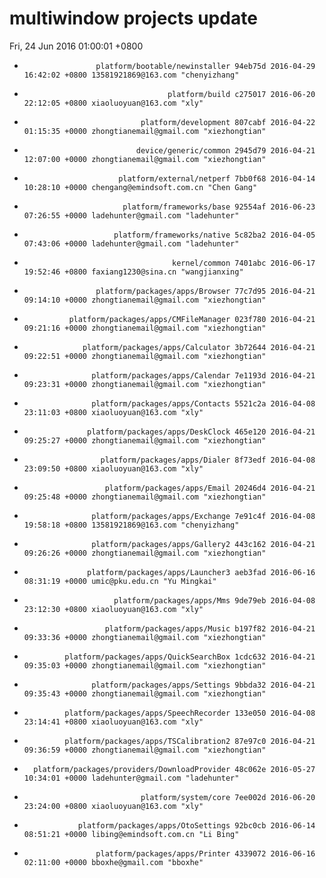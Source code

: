 # multiwindow projects update
Fri, 24 Jun 2016 01:00:01 +0800
-                     platform/bootable/newinstaller 94eb75d 2016-04-29 16:42:02 +0800 13581921869@163.com "chenyizhang" 
-                                     platform/build c275017 2016-06-20 22:12:05 +0800 xiaoluoyuan@163.com "xly" 
-                               platform/development 807cabf 2016-04-22 01:15:35 +0000 zhongtianemail@gmail.com "xiezhongtian" 
-                              device/generic/common 2945d79 2016-04-21 12:07:00 +0000 zhongtianemail@gmail.com "xiezhongtian" 
-                          platform/external/netperf 7bb0f68 2016-04-14 10:28:10 +0000 chengang@emindsoft.com.cn "Chen Gang" 
-                           platform/frameworks/base 92554af 2016-06-23 07:26:55 +0000 ladehunter@gmail.com "ladehunter" 
-                         platform/frameworks/native 5c82ba2 2016-04-05 07:43:06 +0000 ladehunter@gmail.com "ladehunter" 
-                                      kernel/common 7401abc 2016-06-17 19:52:46 +0800 faxiang1230@sina.cn "wangjianxing" 
-                     platform/packages/apps/Browser 77c7d95 2016-04-21 09:14:10 +0000 zhongtianemail@gmail.com "xiezhongtian" 
-               platform/packages/apps/CMFileManager 023f780 2016-04-21 09:21:16 +0000 zhongtianemail@gmail.com "xiezhongtian" 
-                  platform/packages/apps/Calculator 3b72644 2016-04-21 09:22:51 +0000 zhongtianemail@gmail.com "xiezhongtian" 
-                    platform/packages/apps/Calendar 7e1193d 2016-04-21 09:23:31 +0000 zhongtianemail@gmail.com "xiezhongtian" 
-                    platform/packages/apps/Contacts 5521c2a 2016-04-08 23:11:03 +0800 xiaoluoyuan@163.com "xly" 
-                   platform/packages/apps/DeskClock 465e120 2016-04-21 09:25:27 +0000 zhongtianemail@gmail.com "xiezhongtian" 
-                      platform/packages/apps/Dialer 8f73edf 2016-04-08 23:09:50 +0800 xiaoluoyuan@163.com "xly" 
-                       platform/packages/apps/Email 20246d4 2016-04-21 09:25:48 +0000 zhongtianemail@gmail.com "xiezhongtian" 
-                    platform/packages/apps/Exchange 7e91c4f 2016-04-08 19:58:18 +0800 13581921869@163.com "chenyizhang" 
-                    platform/packages/apps/Gallery2 443c162 2016-04-21 09:26:26 +0000 zhongtianemail@gmail.com "xiezhongtian" 
-                   platform/packages/apps/Launcher3 aeb3fad 2016-06-16 08:31:19 +0000 umic@pku.edu.cn "Yu Mingkai" 
-                         platform/packages/apps/Mms 9de79eb 2016-04-08 23:12:30 +0800 xiaoluoyuan@163.com "xly" 
-                       platform/packages/apps/Music b197f82 2016-04-21 09:33:36 +0000 zhongtianemail@gmail.com "xiezhongtian" 
-              platform/packages/apps/QuickSearchBox 1cdc632 2016-04-21 09:35:03 +0000 zhongtianemail@gmail.com "xiezhongtian" 
-                    platform/packages/apps/Settings 9bbda32 2016-04-21 09:35:43 +0000 zhongtianemail@gmail.com "xiezhongtian" 
-              platform/packages/apps/SpeechRecorder 133e050 2016-04-08 23:14:41 +0800 xiaoluoyuan@163.com "xly" 
-              platform/packages/apps/TSCalibration2 87e97c0 2016-04-21 09:36:59 +0000 zhongtianemail@gmail.com "xiezhongtian" 
-       platform/packages/providers/DownloadProvider 48c062e 2016-05-27 10:34:01 +0000 ladehunter@gmail.com "ladehunter" 
-                               platform/system/core 7ee002d 2016-06-20 23:24:00 +0800 xiaoluoyuan@163.com "xly" 
-                 platform/packages/apps/OtoSettings 92bc0cb 2016-06-14 08:51:21 +0000 libing@emindsoft.com.cn "Li Bing" 
-                     platform/packages/apps/Printer 4339072 2016-06-16 02:11:00 +0000 bboxhe@gmail.com "bboxhe" 
